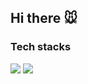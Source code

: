 ## Hi there 🐭


### Tech stacks 
<img src="https://img.shields.io/badge/Github-444444?style=for-the-badge&logo=GitHub&logoColor=181717">
<img src="https://img.shields.io/badge/Github-444444?style=for-the-badge&logo=git&logoColor=F05032">
<!--
**dahyunnss/dahyunnss** is a ✨ _special_ ✨ repository because its `README.md` (this file) appears on your GitHub profile.

Here are some ideas to get you started:

- 🔭 I’m currently working on ...
- 🌱 I’m currently learning ...
- 👯 I’m looking to collaborate on ...
- 🤔 I’m looking for help with ...
- 💬 Ask me about ...
- 📫 How to reach me: ...
- 😄 Pronouns: ...
- ⚡ Fun fact: ...
-->
